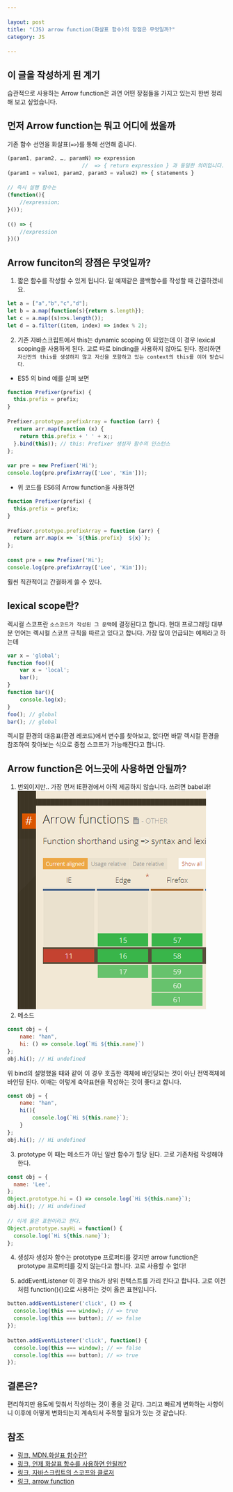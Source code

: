 ```yaml
---

layout: post
title: "(JS) arrow function(화살표 함수)의 장점은 무엇일까?"
category: JS 

---
```


## 이 글을 작성하게 된 계기
습관적으로 사용하는 Arrow function은 과연 어떤 장점들을 가지고 있는지 한번 정리해 보고 싶었습니다.

## 먼저 Arrow function는 뭐고 어디에 썼을까
기존 함수 선언을 화살표(`=>`)를 통해 선언해 줍니다. 
```js
(param1, param2, …, paramN) => expression
                        //  => { return expression } 과 동일한 의미입니다.
(param1 = value1, param2, param3 = value2) => { statements }

// 즉시 실행 함수는 
(function(){
    //expression;
}());

(() => {
    //expression
})()
```

## Arrow funciton의 장점은 무엇일까?
1. 짧은 함수를 작성할 수 있게 됩니다. 밑 예제같은 콜백함수를 작성할 때 간결하겠네요.
```js
let a = ["a","b","c","d"];
let b = a.map(function(s){return s.length});
let c = a.map((s)=>s.length());
let d = a.filter((item, index) => index % 2);
```
2. 기존 자바스크립트에서 this는 dynamic scoping 이 되었는데 이 경우 lexical scoping을 사용하게 된다. 고로 따로 binding을 사용하지 않아도 된다. 정리하면 `자신만의 this를 생성하지 않고 자신을 포함하고 있는 context의 this를 이어 받습니다`.
* ES5 의 bind 예를 살펴 보면
```js
function Prefixer(prefix) {
  this.prefix = prefix;
}

Prefixer.prototype.prefixArray = function (arr) {
  return arr.map(function (x) {
    return this.prefix + ' ' + x;;
  }.bind(this)); // this: Prefixer 생성자 함수의 인스턴스
};

var pre = new Prefixer('Hi');
console.log(pre.prefixArray(['Lee', 'Kim']));
```
* 위 코드를 ES6의 Arrow function을 사용하면
```js
function Prefixer(prefix) {
  this.prefix = prefix;
}

Prefixer.prototype.prefixArray = function (arr) {
  return arr.map(x => `${this.prefix}  ${x}`);
};

const pre = new Prefixer('Hi');
console.log(pre.prefixArray(['Lee', 'Kim']));
```
훨씬 직관적이고 간결하게 쓸 수 있다.

## lexical scope란?
렉시컬 스코프란 `소스코드가 작성된 그 문맥`에 결정된다고 합니다. 현대 프로그래밍 대부분 언어는 렉시컬 스코프 규칙을 따르고 있다고 합니다.
가장 많이 언급되는 예제라고 하는데
```js
var x = 'global';
function foo(){
    var x = 'local';
    bar();
}
function bar(){
    console.log(x);
}
foo(); // global
bar(); // global
```
렉시컬 환경의 대응표(환경 레코드)에서 변수를 찾아보고, 없다면 바깥 렉시컬 환경을 참조하여 찾아보는 식으로 중첩 스코프가 가능해진다고 합니다. 

## Arrow function은 어느곳에 사용하면 안될까?
1. 번외이지만.. 가장 먼저 IE환경에서 아직 제공하지 않습니다. 쓰려면 babel과!
<img src="../../../post_img/201802/03/1.PNG"/><br/>
2. 메소드
```js
const obj = {
    name: "han",
    hi: () => console.log(`Hi ${this.name}`)
};
obj.hi(); // Hi undefined
```
위 bind의 설명했을 때와 같이 이 경우 호출한 객체에 바인딩되는 것이 아닌 전역객체에 바인딩 된다. 이때는 이렇게 축약표현을 작성하는 것이 좋다고 합니다.
```js
const obj = {
    name: "han",
    hi(){ 
        console.log(`Hi ${this.name}`);
    }
};
obj.hi(); // Hi undefined
```

3. prototype
이 때는 메소드가 아닌 일반 함수가 할당 된다. 고로 기존처럼 작성해야 한다.
```js
const obj = {
  name: 'Lee',
};
Object.prototype.hi = () => console.log(`Hi ${this.name}`);
obj.hi(); // Hi undefined

// 이게 옳은 표현이라고 한다.
Object.prototype.sayHi = function() {
  console.log(`Hi ${this.name}`);
};
```

4. 생성자
생성자 함수는 prototype 프로퍼티를 갖지만 arrow function은 prototype 프로퍼티를 갖지 않는다고 합니다. 고로 사용할 수 없다!

5. addEventListener
이 경우 this가 상위 컨택스트를 가리 킨다고 합니다. 고로 이전처럼 function(){}으로 사용하는 것이 옳은 표현입니다. 
```js
button.addEventListener('click', () => {
  console.log(this === window); // => true
  console.log(this === button); // => false
});

button.addEventListener('click', function() {
  console.log(this === window); // => false
  console.log(this === button); // => true
});
```

## 결론은?
편리하지만 용도에 맞춰서 작성하는 것이 좋을 것 같다. 그리고 빠르게 변화하는 사항이니 이후에 어떻게 변화되는지 계속되서 주목할 필요가 있는 것 같습니다. 

## 참조
* [링크, MDN.화살표 함수란?](https://developer.mozilla.org/ko/docs/Web/JavaScript/Reference/Functions/%EC%95%A0%EB%A1%9C%EC%9A%B0_%ED%8E%91%EC%85%98)
* [링크, 언제 화살표 함수를 사용하면 안될까?](https://dmitripavlutin.com/when-not-to-use-arrow-functions-in-javascript/)
* [링크, 자바스크립트의 스코프와 클로저](http://meetup.toast.com/posts/86)
* [링크, arrow function](http://poiemaweb.com/es6-arrow-function)

<br/><br/>
